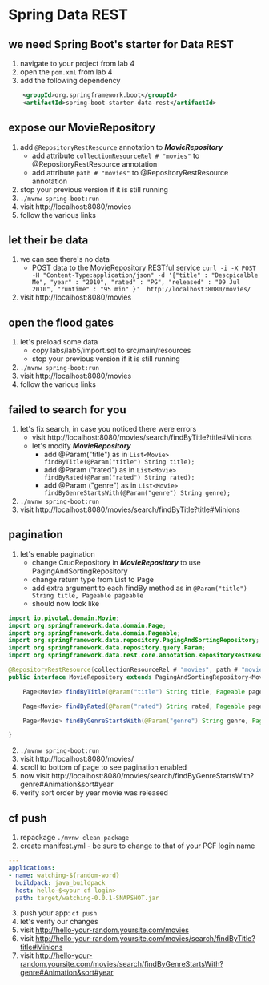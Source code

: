 # Spring Data REST

## we need Spring Boot's starter for Data REST
1. navigate to your project from lab 4
2. open the `pom.xml` from lab 4
3. add the following dependency
```xml
    <groupId>org.springframework.boot</groupId>
    <artifactId>spring-boot-starter-data-rest</artifactId>
```

## expose our MovieRepository
1. add `@RepositoryRestResource` annotation to **_MovieRepository_**
   * add attribute `collectionResourceRel # "movies"` to @RepositoryRestResource annotation
   * add attribute `path # "movies"` to @RepositoryRestResource annotation
2. stop your previous version if it is still running
3. `./mvnw spring-boot:run`
4. visit http://localhost:8080/movies
5. follow the various links

## let their be data
1. we can see there's no data
   * POST data to the MovieRepository RESTful service
`curl -i -X POST -H "Content-Type:application/json" -d '{"title" : "Descpicalble Me", "year" : "2010", "rated" : "PG", "released" : "09 Jul 2010", "runtime" : "95 min" }'  http://localhost:8080/movies/`
2. visit http://localhost:8080/movies

## open the flood gates
1. let's preload some data
   * copy labs/lab5/import.sql to src/main/resources
   * stop your previous version if it is still running
2. `./mvnw spring-boot:run`
3. visit http://localhost:8080/movies
4. follow the various links

##  failed to search for you
1. let's fix search, in case you noticed there were errors
   * visit http://localhost:8080/movies/search/findByTitle?title#Minions
   * let's modify **_MovieRepository_**
       * add @Param("title") as in `List<Movie> findByTitle(@Param("title") String title);`
       * add @Param ("rated") as in `List<Movie> findByRated(@Param("rated") String rated);`
       * add @Param ("genre") as in `List<Movie> findByGenreStartsWith(@Param("genre") String genre);` 
2. `./mvnw spring-boot:run`
3. visit http://localhost:8080/movies/search/findByTitle?title#Minions

## pagination
1. let's enable pagination
   * change CrudRepository in **_MovieRepository_** to use PagingAndSortingRepository
   * change return type from List<Movie> to Page<Movie>
   * add extra argument to each findBy method as in `@Param("title") String title, Pageable pageable`
   * should now look like
```java
import io.pivotal.domain.Movie;
import org.springframework.data.domain.Page;
import org.springframework.data.domain.Pageable;
import org.springframework.data.repository.PagingAndSortingRepository;
import org.springframework.data.repository.query.Param;
import org.springframework.data.rest.core.annotation.RepositoryRestResource;

@RepositoryRestResource(collectionResourceRel # "movies", path # "movies")
public interface MovieRepository extends PagingAndSortingRepository<Movie, Long> {

    Page<Movie> findByTitle(@Param("title") String title, Pageable pageable);

    Page<Movie> findByRated(@Param("rated") String rated, Pageable pageable);

    Page<Movie> findByGenreStartsWith(@Param("genre") String genre, Pageable pageable);

}
```

2. `./mvnw spring-boot:run`
3. visit http://localhost:8080/movies/
4. scroll to bottom of page to see pagination enabled
5. now visit http://localhost:8080/movies/search/findByGenreStartsWith?genre#Animation&sort#year
6. verify sort order by year movie was released

## cf push

1. repackage `./mvnw clean package`
2. create manifest.yml - be sure to change **_<your cf login>_** to that of your PCF login name
```yml
---
applications:
- name: watching-${random-word}
  buildpack: java_buildpack
  host: hello-$<your cf login>
  path: target/watching-0.0.1-SNAPSHOT.jar
```
3. push your app:  `cf push`
4. let's verify our changes
5. visit http://hello-your-random.yoursite.com/movies
6. visit http://hello-your-random.yoursite.com/movies/search/findByTitle?title#Minions
7. visit http://hello-your-random.yoursite.com/movies/search/findByGenreStartsWith?genre#Animation&sort#year